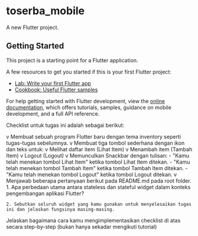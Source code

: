 # toserba_mobile

A new Flutter project.

## Getting Started

This project is a starting point for a Flutter application.

A few resources to get you started if this is your first Flutter project:

- [Lab: Write your first Flutter app](https://docs.flutter.dev/get-started/codelab)
- [Cookbook: Useful Flutter samples](https://docs.flutter.dev/cookbook)

For help getting started with Flutter development, view the
[online documentation](https://docs.flutter.dev/), which offers tutorials,
samples, guidance on mobile development, and a full API reference.


Checklist untuk tugas ini adalah sebagai berikut:

 v Membuat sebuah program Flutter baru dengan tema inventory seperti tugas-tugas sebelumnya.
 v Membuat tiga tombol sederhana dengan ikon dan teks untuk:
 v Melihat daftar item (Lihat Item)
 v Menambah item (Tambah Item)
 v Logout (Logout)
 v Memunculkan Snackbar dengan tulisan:
    - "Kamu telah menekan tombol Lihat Item" ketika tombol Lihat Item ditekan.
    - "Kamu telah menekan tombol Tambah Item" ketika tombol Tambah Item ditekan.
    - "Kamu telah menekan tombol Logout" ketika tombol Logout ditekan.
 v Menjawab beberapa pertanyaan berikut pada README.md pada root folder.
    1. Apa perbedaan utama antara stateless dan stateful widget dalam konteks pengembangan aplikasi Flutter?

    2. Sebutkan seluruh widget yang kamu gunakan untuk menyelesaikan tugas ini dan jelaskan fungsinya masing-masing.

    
 Jelaskan bagaimana cara kamu mengimplementasikan checklist di atas secara step-by-step (bukan hanya sekadar mengikuti tutorial)